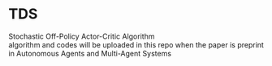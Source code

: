 # TDS
Stochastic Off-Policy Actor-Critic Algorithm  
algorithm and codes will be uploaded in this repo when the paper is preprint in Autonomous Agents and Multi-Agent Systems
